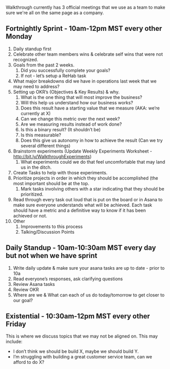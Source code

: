 Walkthrough currently has 3 official meetings that we use as a team to make sure we're all on the same page as a company. 



## Fortnightly Sprint - 10am-12pm MST every other Monday

1. Daily standup first
1. Celebrate other team members wins & celebrate self wins that were not recognized. 
1. Goals from the past 2 weeks.
   1. Did you successfully complete your goals?
   1. If not - let’s setup a ReHab task
1. What major breakdowns did we have in operations last week that we may need to address?
1. Setting up OKR’s (Objectives & Key Results) & why.
   1. What is the one thing that will most improve the business?
   1. Will this help us understand how our business works?
   1. Does this result have a starting value that we measure (AKA: we’re currently at X)
   1. Can we change this metric over the next week?
   1. Are we measuring results instead of work done?
   1. Is this a binary result? (It shouldn’t be)
   1. Is this measurable?
   1. Does this give us autonomy in how to achieve the result (Can we try several different things)
1. Brainstorm experiments (Update Weekly Experiments Worksheet - http://bit.ly/WalkthroughExperiments)
   1. What experiments could we do that feel uncomfortable that may land us in the ditch. 
1. Create Tasks to help with those experiments.
1. Prioritize projects in order in which they should be accomplished (the most important should be at the top.
   1. Mark tasks involving others with a star indicating that they should be prioritized.
1. Read through every task out loud that is put on the board or in Asana to make sure everyone understands what will be achieved. Each task should have a metric and a definitive way to know if it has been achieved or not. 
1. Other
   1. Improvements to this process
   1. Talking/Discussion Points


##  Daily Standup - 10am-10:30am MST every day but not when we have sprint
1. Write daily update & make sure your asana tasks are up to date - prior to 10a
1. Read everyone’s responses, ask clarifying questions
1. Review Asana tasks
1. Review OKR
1. Where are we & What can each of us do today/tomorrow to get closer to our goal?



## Existential - 10:30am-12pm MST every other Friday

This is where we discuss topics that we may not be aligned on. This may include: 
* I don’t think we should be build X, maybe we should build Y. 
* I’m struggling with building a great customer service team, can we afford to do X?
